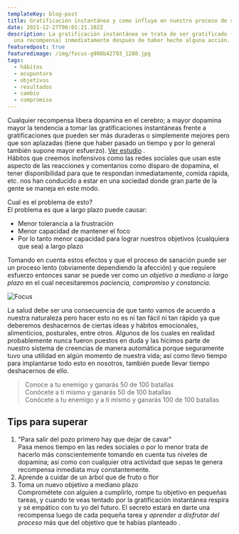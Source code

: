 ```yaml
---
templateKey: blog-post
title: Gratificación instantánea y como influye en nuestro proceso de sanación
date: 2021-12-27T00:01:21.102Z
description: La gratificación instantánea se trata de ser gratificado (recibir
  una recompensa) inmediatamente después de haber hecho alguna acción.
featuredpost: true
featuredimage: /img/focus-g986b42793_1280.jpg
tags:
  - hábitos
  - acupuntura
  - objetivos
  - resultados
  - cambio
  - compromiso
---
```

Cualquier recompensa libera dopamina en el cerebro; a mayor dopamina mayor la tendencia a tomar las gratificaciones instantáneas frente a gratificaciones que pueden ser más duraderas o simplemente mejores pero que son aplazadas (tiene que haber pasado un tiempo y por lo general también supone mayor esfuerzo). [Ver estudio](https://www.jneurosci.org/content/30/26/8888) .\
Hábitos que creemos inofensivos como las redes sociales que usan este aspecto de las reacciones y comentarios como disparo de dopamina, el tener disponibilidad para que te respondan inmediatamente, comida rápida, etc. nos han conducido a estar en una sociedad donde gran parte de la gente se maneja en este modo.

Cual es el problema de esto?\
El problema es que a largo plazo puede causar:

* Menor tolerancia a la frustración
* Menor capacidad de mantener el foco
* Por lo tanto menor capacidad para lograr nuestros objetivos (cualquiera que sea) a largo plazo

Tomando en cuenta estos efectos y que el proceso de sanación puede ser un proceso lento (obviamente dependiendo la afección) y que requiere esfuerzo entonces sanar se puede ver como un *objetivo a mediano o largo plazo* en el cual necesitaremos *paciencia, compromiso y constancia.*

![Focus](/img/pexels-los-muertos-crew-7260636.jpg "Focus")

La salud debe ser una consecuencia de que tanto vamos de acuerdo a nuestra naturaleza pero hacer esto no es ni tan fácil ni tan rápido ya que deberemos deshacernos de ciertas ideas y hábitos emocionales, alimenticios, posturales, entre otros. Algunos de los cuales en realidad probablemente nunca fueron puestos en duda y las hicimos parte de nuestro sistema de creencias de manera automática porque seguramente tuvo una utilidad en algún momento de nuestra vida; así como llevo tiempo para implantarse todo esto en nosotros, también puede llevar tiempo deshacernos de ello.

> Conoce a tu enemigo y ganarás 50 de 100 batallas\
> Conócete a ti mismo y ganarás 50 de 100 batallas\
> Conócete a tu enemigo y a ti mismo y ganarás 100 de 100 batallas

## Tips para superar

1. "Para salir del pozo primero hay que dejar de cavar"\
   Pasa menos tiempo en las redes sociales o por lo menor trata de hacerlo más conscientemente tomando en cuenta tus niveles de dopamina; así como con cualquier otra actividad que sepas te genera recompensa inmediata muy constantemente.
2. Aprende a cuidar de un árbol que de fruto o flor
3. Toma un nuevo objetivo a mediano plazo\
   Comprométete con alguien a cumplirlo, rompe tu objetivo en pequeñas tareas, y cuando te veas tentado por la gratificación instantánea respira y sé empático con tu yo del futuro. El secreto estará en darte una recompensa luego de cada pequeña tarea y *aprender a disfrutar del proceso* más que del objetivo que te habías planteado .